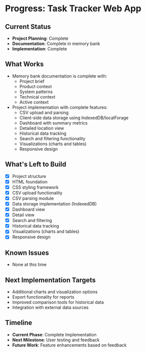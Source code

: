 # Progress: Task Tracker Web App

## Current Status
- **Project Planning**: Complete
- **Documentation**: Complete in memory bank
- **Implementation**: Complete

## What Works
- Memory bank documentation is complete with:
  - Project brief
  - Product context
  - System patterns
  - Technical context
  - Active context
- Project implementation with complete features:
  - CSV upload and parsing
  - Client-side data storage using IndexedDB/localForage
  - Dashboard with summary metrics
  - Detailed location view
  - Historical data tracking
  - Search and filtering functionality
  - Visualizations (charts and tables)
  - Responsive design

## What's Left to Build
- [x] Project structure
- [x] HTML foundation
- [x] CSS styling framework
- [x] CSV upload functionality
- [x] CSV parsing module
- [x] Data storage implementation (IndexedDB)
- [x] Dashboard view
- [x] Detail view
- [x] Search and filtering
- [x] Historical data tracking
- [x] Visualizations (charts and tables)
- [x] Responsive design

## Known Issues
- None at this time

## Next Implementation Targets
- Additional charts and visualization options
- Export functionality for reports
- Improved comparison tools for historical data
- Integration with external data sources

## Timeline
- **Current Phase**: Complete Implementation
- **Next Milestone**: User testing and feedback
- **Future Work**: Feature enhancements based on feedback
